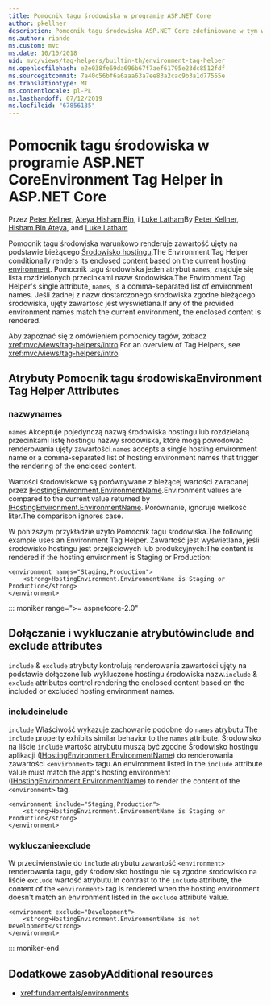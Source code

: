 ```yaml
---
title: Pomocnik tagu środowiska w programie ASP.NET Core
author: pkellner
description: Pomocnik tagu środowiska ASP.NET Core zdefiniowane w tym wszystkie właściwości
ms.author: riande
ms.custom: mvc
ms.date: 10/10/2018
uid: mvc/views/tag-helpers/builtin-th/environment-tag-helper
ms.openlocfilehash: e2e038fe69da696b67f7aef61795e23dc8512fdf
ms.sourcegitcommit: 7a40c56bf6a6aaa63a7ee83a2cac9b3a1d77555e
ms.translationtype: MT
ms.contentlocale: pl-PL
ms.lasthandoff: 07/12/2019
ms.locfileid: "67856135"
---
```

# <a name="environment-tag-helper-in-aspnet-core"></a><span data-ttu-id="d878a-103">Pomocnik tagu środowiska w programie ASP.NET Core</span><span class="sxs-lookup"><span data-stu-id="d878a-103">Environment Tag Helper in ASP.NET Core</span></span>

<span data-ttu-id="d878a-104">Przez [Peter Kellner](https://peterkellner.net), [Ateya Hisham Bin](https://twitter.com/hishambinateya), i [Luke Latham](https://github.com/guardrex)</span><span class="sxs-lookup"><span data-stu-id="d878a-104">By [Peter Kellner](https://peterkellner.net), [Hisham Bin Ateya](https://twitter.com/hishambinateya), and [Luke Latham](https://github.com/guardrex)</span></span>

<span data-ttu-id="d878a-105">Pomocnik tagu środowiska warunkowo renderuje zawartość ujęty na podstawie bieżącego [Środowisko hostingu](xref:fundamentals/environments).</span><span class="sxs-lookup"><span data-stu-id="d878a-105">The Environment Tag Helper conditionally renders its enclosed content based on the current [hosting environment](xref:fundamentals/environments).</span></span> <span data-ttu-id="d878a-106">Pomocnik tagu środowiska jeden atrybut `names`, znajduje się lista rozdzielonych przecinkami nazw środowiska.</span><span class="sxs-lookup"><span data-stu-id="d878a-106">The Environment Tag Helper's single attribute, `names`, is a comma-separated list of environment names.</span></span> <span data-ttu-id="d878a-107">Jeśli żadnej z nazw dostarczonego środowiska zgodne bieżącego środowiska, ujęty zawartość jest wyświetlana.</span><span class="sxs-lookup"><span data-stu-id="d878a-107">If any of the provided environment names match the current environment, the enclosed content is rendered.</span></span>

<span data-ttu-id="d878a-108">Aby zapoznać się z omówieniem pomocnicy tagów, zobacz <xref:mvc/views/tag-helpers/intro>.</span><span class="sxs-lookup"><span data-stu-id="d878a-108">For an overview of Tag Helpers, see <xref:mvc/views/tag-helpers/intro>.</span></span>

## <a name="environment-tag-helper-attributes"></a><span data-ttu-id="d878a-109">Atrybuty Pomocnik tagu środowiska</span><span class="sxs-lookup"><span data-stu-id="d878a-109">Environment Tag Helper Attributes</span></span>

### <a name="names"></a><span data-ttu-id="d878a-110">nazwy</span><span class="sxs-lookup"><span data-stu-id="d878a-110">names</span></span>

<span data-ttu-id="d878a-111">`names` Akceptuje pojedynczą nazwą środowiska hostingu lub rozdzielaną przecinkami listę hostingu nazwy środowiska, które mogą powodować renderowania ujęty zawartości.</span><span class="sxs-lookup"><span data-stu-id="d878a-111">`names` accepts a single hosting environment name or a comma-separated list of hosting environment names that trigger the rendering of the enclosed content.</span></span>

<span data-ttu-id="d878a-112">Wartości środowiskowe są porównywane z bieżącej wartości zwracanej przez [IHostingEnvironment.EnvironmentName](xref:Microsoft.AspNetCore.Hosting.IHostingEnvironment.EnvironmentName*).</span><span class="sxs-lookup"><span data-stu-id="d878a-112">Environment values are compared to the current value returned by [IHostingEnvironment.EnvironmentName](xref:Microsoft.AspNetCore.Hosting.IHostingEnvironment.EnvironmentName*).</span></span> <span data-ttu-id="d878a-113">Porównanie, ignoruje wielkość liter.</span><span class="sxs-lookup"><span data-stu-id="d878a-113">The comparison ignores case.</span></span>

<span data-ttu-id="d878a-114">W poniższym przykładzie użyto Pomocnik tagu środowiska.</span><span class="sxs-lookup"><span data-stu-id="d878a-114">The following example uses an Environment Tag Helper.</span></span> <span data-ttu-id="d878a-115">Zawartość jest wyświetlana, jeśli środowisko hostingu jest przejściowych lub produkcyjnych:</span><span class="sxs-lookup"><span data-stu-id="d878a-115">The content is rendered if the hosting environment is Staging or Production:</span></span>

```cshtml
<environment names="Staging,Production">
    <strong>HostingEnvironment.EnvironmentName is Staging or Production</strong>
</environment>
```

::: moniker range=">= aspnetcore-2.0"

## <a name="include-and-exclude-attributes"></a><span data-ttu-id="d878a-116">Dołączanie i wykluczanie atrybutów</span><span class="sxs-lookup"><span data-stu-id="d878a-116">include and exclude attributes</span></span>

<span data-ttu-id="d878a-117">`include` & `exclude` atrybuty kontrolują renderowania zawartości ujęty na podstawie dołączone lub wykluczone hostingu środowiska nazw.</span><span class="sxs-lookup"><span data-stu-id="d878a-117">`include` & `exclude` attributes control rendering the enclosed content based on the included or excluded hosting environment names.</span></span>

### <a name="include"></a><span data-ttu-id="d878a-118">include</span><span class="sxs-lookup"><span data-stu-id="d878a-118">include</span></span>

<span data-ttu-id="d878a-119">`include` Właściwość wykazuje zachowanie podobne do `names` atrybutu.</span><span class="sxs-lookup"><span data-stu-id="d878a-119">The `include` property exhibits similar behavior to the `names` attribute.</span></span> <span data-ttu-id="d878a-120">Środowisko na liście `include` wartość atrybutu muszą być zgodne Środowisko hostingu aplikacji ([IHostingEnvironment.EnvironmentName](xref:Microsoft.AspNetCore.Hosting.IHostingEnvironment.EnvironmentName*)) do renderowania zawartości `<environment>` tagu.</span><span class="sxs-lookup"><span data-stu-id="d878a-120">An environment listed in the `include` attribute value must match the app's hosting environment ([IHostingEnvironment.EnvironmentName](xref:Microsoft.AspNetCore.Hosting.IHostingEnvironment.EnvironmentName*)) to render the content of the `<environment>` tag.</span></span>

```cshtml
<environment include="Staging,Production">
    <strong>HostingEnvironment.EnvironmentName is Staging or Production</strong>
</environment>
```

### <a name="exclude"></a><span data-ttu-id="d878a-121">wykluczanie</span><span class="sxs-lookup"><span data-stu-id="d878a-121">exclude</span></span>

<span data-ttu-id="d878a-122">W przeciwieństwie do `include` atrybutu zawartość `<environment>` renderowania tagu, gdy środowisko hostingu nie są zgodne środowisko na liście `exclude` wartość atrybutu.</span><span class="sxs-lookup"><span data-stu-id="d878a-122">In contrast to the `include` attribute, the content of the `<environment>` tag is rendered when the hosting environment doesn't match an environment listed in the `exclude` attribute value.</span></span>

```cshtml
<environment exclude="Development">
    <strong>HostingEnvironment.EnvironmentName is not Development</strong>
</environment>
```

::: moniker-end

## <a name="additional-resources"></a><span data-ttu-id="d878a-123">Dodatkowe zasoby</span><span class="sxs-lookup"><span data-stu-id="d878a-123">Additional resources</span></span>

* <xref:fundamentals/environments>
